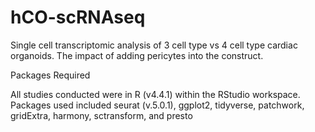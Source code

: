 # hCO-scRNAseq
Single cell transcriptomic analysis of 3 cell type vs 4 cell type cardiac organoids. The impact of adding pericytes into the construct.

Packages Required

All studies conducted were in R (v4.4.1) within the RStudio workspace. 
Packages used included seurat (v.5.0.1), ggplot2, tidyverse, patchwork, gridExtra, harmony, sctransform, and presto
